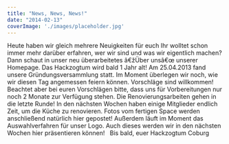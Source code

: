 ```yaml
---
title: "News, News, News!"
date: "2014-02-13"
coverImage: './images/placeholder.jpg'
---
```


Heute haben wir gleich mehrere Neuigkeiten für euch Ihr wolltet schon immer mehr darüber erfahren, wer wir sind und was wir eigentlich machen? Dann schaut in unser neu überarbeitetes â€žÜber unsâ€œ unserer Homepage. Das Hackzogtum wird bald 1 Jahr alt! Am 25.04.2013 fand unsere Gründungsversammlung statt. Im Moment überlegen wir noch, wie wir diesen Tag angemessen feiern können. Vorschläge sind willkommen! Beachtet aber bei euren Vorschlägen bitte, dass uns für Vorbereitungen nur noch 2 Monate zur Verfügung stehen. Die Renovierungsarbeiten gehen in die letzte Runde! In den nächsten Wochen haben einige Mitglieder endlich Zeit, um die Küche zu renovieren. Fotos vom fertigen Space werden anschließend natürlich hier gepostet! Außerdem läuft im Moment das Auswahlverfahren für unser Logo. Auch dieses werden wir in den nächsten Wochen hier präsentieren können!   Bis bald, euer Hackzogtum Coburg
